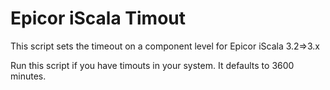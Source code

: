 # Epicor iScala Timout
This script sets the timeout on a component level for Epicor iScala 3.2=>3.x

Run this script if you have timouts in your system. It defaults to 3600 minutes.
